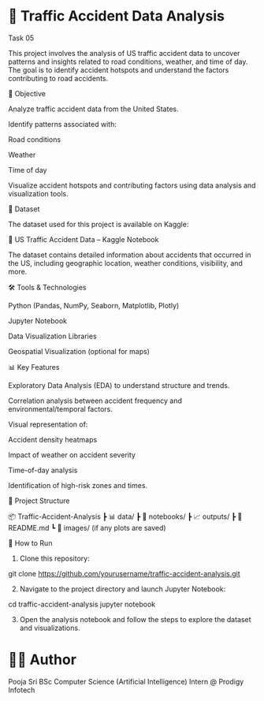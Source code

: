 
# 🚗 Traffic Accident Data Analysis 
 
 Task 05

This project involves the analysis of US traffic accident data to uncover patterns and insights related to road conditions, weather, and time of day. 
The goal is to identify accident hotspots and understand the factors contributing to road accidents.

📌 Objective

Analyze traffic accident data from the United States.

Identify patterns associated with:

Road conditions

Weather

Time of day


Visualize accident hotspots and contributing factors using data analysis and visualization tools.


📂 Dataset

The dataset used for this project is available on Kaggle:

🔗 US Traffic Accident Data – Kaggle Notebook

The dataset contains detailed information about accidents that occurred in the US, including geographic location, weather conditions, visibility, and more.

🛠️ Tools & Technologies

Python (Pandas, NumPy, Seaborn, Matplotlib, Plotly)

Jupyter Notebook

Data Visualization Libraries

Geospatial Visualization (optional for maps)


📊 Key Features

Exploratory Data Analysis (EDA) to understand structure and trends.

Correlation analysis between accident frequency and environmental/temporal factors.

Visual representation of:

Accident density heatmaps

Impact of weather on accident severity

Time-of-day analysis


Identification of high-risk zones and times.


📁 Project Structure

📦 Traffic-Accident-Analysis
 ┣ 📊 data/
 ┣ 📒 notebooks/
 ┣ 📈 outputs/
 ┣ 📜 README.md
 ┗ 📁 images/ (if any plots are saved)

🚀 How to Run

1. Clone this repository:

git clone https://github.com/yourusername/traffic-accident-analysis.git


2. Navigate to the project directory and launch Jupyter Notebook:

cd traffic-accident-analysis
jupyter notebook


3. Open the analysis notebook and follow the steps to explore the dataset and visualizations.



# 🙋‍♀️ Author

Pooja Sri
BSc Computer Science (Artificial Intelligence)
Intern @ Prodigy Infotech




